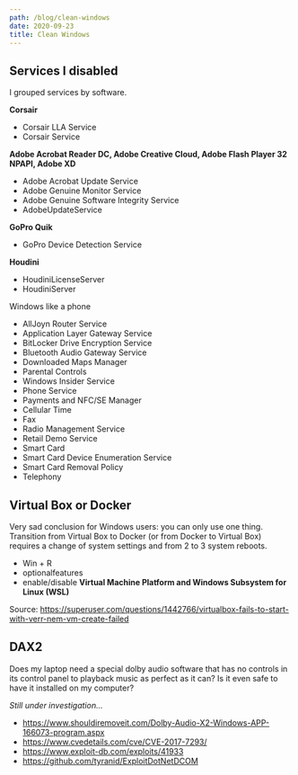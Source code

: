 ```yaml
---
path: /blog/clean-windows
date: 2020-09-23
title: Clean Windows
---
```


## Services I disabled

I grouped services by software.

**Corsair**

- Corsair LLA Service
- Corsair Service

**Adobe Acrobat Reader DC, Adobe Creative Cloud, Adobe Flash Player 32 NPAPI, Adobe XD**

- Adobe Acrobat Update Service
- Adobe Genuine Monitor Service
- Adobe Genuine Software Integrity Service
- AdobeUpdateService

**GoPro Quik**

- GoPro Device Detection Service

**Houdini**

- HoudiniLicenseServer
- HoudiniServer


Windows like a phone

- AllJoyn Router Service
- Application Layer Gateway Service
- BitLocker Drive Encryption Service
- Bluetooth Audio Gateway Service
- Downloaded Maps Manager
- Parental Controls
- Windows Insider Service
- Phone Service
- Payments and NFC/SE Manager
- Cellular Time
- Fax
- Radio Management Service
- Retail Demo Service
- Smart Card
- Smart Card Device Enumeration Service
- Smart Card Removal Policy
- Telephony


## Virtual Box or Docker

Very sad conclusion for Windows users: you can only use one thing. Transition from Virtual Box to Docker (or from Docker to Virtual Box) requires a change of system settings and from 2 to 3 system reboots.

- Win + R
- optionalfeatures
- enable/disable **Virtual Machine Platform and Windows Subsystem for Linux (WSL)**

Source: https://superuser.com/questions/1442766/virtualbox-fails-to-start-with-verr-nem-vm-create-failed

## DAX2

Does my laptop need a special dolby audio software that has no controls in its control panel to playback music as perfect as it can? Is it even safe to have it installed on my computer?

*Still under investigation...*

- https://www.shouldiremoveit.com/Dolby-Audio-X2-Windows-APP-166073-program.aspx
- https://www.cvedetails.com/cve/CVE-2017-7293/
- https://www.exploit-db.com/exploits/41933
- https://github.com/tyranid/ExploitDotNetDCOM